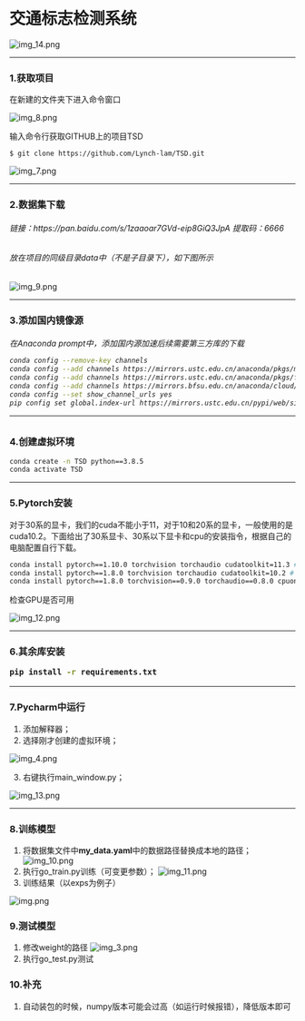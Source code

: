
<h1>交通标志检测系统</h1>

![img_14.png](img_14.png)

---
<h3>1.获取项目</h3>
<h7>在新建的文件夹下进入命令窗口</h7>

![img_8.png](img_8.png)

<h7>输入命令行获取GITHUB上的项目TSD
```bash
$ git clone https://github.com/Lynch-lam/TSD.git
```
![img_7.png](img_7.png)

---

<h3>2.数据集下载</h3>

<h6> 链接：https://pan.baidu.com/s/1zaaoar7GVd-eip8GiQ3JpA   提取码：6666</h6>

<h6> 放在项目的同级目录data中（不是子目录下），如下图所示</h6>

![img_9.png](img_9.png)

---

<h3>3.添加国内镜像源

<h6>在Anaconda prompt中，添加国内源加速后续需要第三方库的下载

```bash
conda config --remove-key channels
conda config --add channels https://mirrors.ustc.edu.cn/anaconda/pkgs/main/
conda config --add channels https://mirrors.ustc.edu.cn/anaconda/pkgs/free/
conda config --add channels https://mirrors.bfsu.edu.cn/anaconda/cloud/pytorch/
conda config --set show_channel_urls yes
pip config set global.index-url https://mirrors.ustc.edu.cn/pypi/web/simple
```

---

<h3>4.创建虚拟环境</h3>

```bash
conda create -n TSD python==3.8.5
conda activate TSD
```

---

<h3>5.Pytorch安装</h3>



<h7>对于30系的显卡，我们的cuda不能小于11，对于10和20系的显卡，一般使用的是cuda10.2。下面给出了30系显卡、30系以下显卡和cpu的安装指令，根据自己的电脑配置自行下载。

```bash
conda install pytorch==1.10.0 torchvision torchaudio cudatoolkit=11.3 # 30系列以上显卡gpu版本pytorch安装指令
conda install pytorch==1.8.0 torchvision torchaudio cudatoolkit=10.2 # 10系和20系以及mx系列的执行这条
conda install pytorch==1.8.0 torchvision==0.9.0 torchaudio==0.8.0 cpuonly # CPU的直接执行这条命令
```

<h7>检查GPU是否可用

![img_12.png](img_12.png)

---

<h3>6.其余库安装

```bash
pip install -r requirements.txt
```

---

<h3>7.Pycharm中运行</h3>

1. 添加解释器；
2. 选择刚才创建的虚拟环境；

![img_4.png](img_4.png)


3. 右键执行main_window.py；

![img_13.png](img_13.png)


---
<h3>8.训练模型</h3>

1. 将数据集文件中**my_data.yaml**中的数据路径替换成本地的路径；
![img_10.png](img_10.png)
2. 执行go_train.py训练（可变更参数）；
![img_11.png](img_11.png)
3. 训练结果（以exps为例子）

![img.png](img.png)


<h3>9.测试模型</h3>

1. 修改weight的路径
![img_3.png](img_3.png)
2. 执行go_test.py测试


<h3>10.补充</h3>

1. 自动装包的时候，numpy版本可能会过高（如运行时候报错），降低版本即可